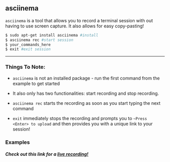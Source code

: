 asciinema
---
`asciinema` is a tool that allows you to record a terminal session with out having to use screen capture. It also allows for easy copy-pasting!
<!-- one line explanation would go here -->

<!-- minimal example -->
~~~ bash
$ sudo apt-get install asciinema #install
$ asciinema rec #start session
$ your_commands_here
$ exit #exit session
~~~

---

### Things To Note:

* `asciinema` is not an installed package - run the first command from the example to get started

* It also only has two functionalities: start recording and stop recording.

* `asciinema rec` starts the recording as soon as you start typing the next command

* `exit` immediately stops the recording and prompts you to `~Press <Enter> to upload` and then provides you with a unique link to your session!

### Examples

##### Check out this link for a [live recording!](https://asciinema.org/a/mxj3CKibzKnoS31vNF5rHFPYI)
